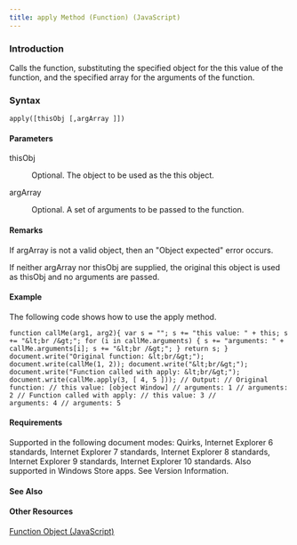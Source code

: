```yaml
---
title: apply Method (Function) (JavaScript)
---
```


### Introduction 

 Calls the function, substituting the specified object for the this value of the function, and the specified array for the arguments of the function.

### Syntax 

```
apply([thisObj [,argArray ]])
```

#### Parameters 

<div id="sectionSection0" class="section" name="collapseableSection" style="" expanded="true">
  <dl class="authored">
    <dt>
      <span class="parameter" sdata="paramReference" xmlns:util="util">thisObj</span>
    </dt>
    <dd>
      <p xmlns:util="util">
        Optional. The object to be used as the <span sdata="langKeyword" value="this"><span class="keyword">this</span></span> object.
      </p>
    </dd>
    <dt>
      <span class="parameter" sdata="paramReference" xmlns:util="util">argArray</span>
    </dt>
    <dd>
      <p xmlns:util="util">
        Optional. A set of arguments to be passed to the function.
      </p>
    </dd>
  </dl>
</div>

#### Remarks 

<div id="languageReferenceRemarksSection" class="section" name="collapseableSection" style="">
  <p xmlns:util="util">
    If <span class="parameter" sdata="paramReference">argArray</span> is not a valid object, then an "Object expected" error occurs.
  </p>
  <p xmlns:util="util">
    If neither <span class="parameter" sdata="paramReference">argArray</span> nor <span class="parameter" sdata="paramReference">thisObj</span> are supplied, the original <span sdata="langKeyword"
    value="this"><span class="keyword">this</span></span> object is used as <span class="parameter" sdata="paramReference">thisObj</span> and no arguments are passed.
  </p>
</div>

#### Example 

<p xmlns:util="util">
  The following code shows how to use the apply method.
</p>

```
function callMe(arg1, arg2){ var s = ""; s += "this value: " + this; s += "&lt;br /&gt;"; for (i in callMe.arguments) { s += "arguments: " + callMe.arguments[i]; s += "&lt;br /&gt;"; } return s; }
document.write("Original function: &lt;br/&gt;"); document.write(callMe(1, 2)); document.write("&lt;br/&gt;"); document.write("Function called with apply: &lt;br/&gt;");
document.write(callMe.apply(3, [ 4, 5 ])); // Output: // Original function: // this value: [object Window] // arguments: 1 // arguments: 2 // Function called with apply: // this value: 3 //
arguments: 4 // arguments: 5
```

#### Requirements 

<div id="requirementsTitleSection" class="section" name="collapseableSection" style="">
  <p xmlns:util="util"></p>
  <p>
    Supported in the following document modes: Quirks, Internet Explorer 6 standards, Internet Explorer 7 standards, Internet Explorer 8 standards, Internet Explorer 9 standards, Internet Explorer 10
    standards. Also supported in Windows Store apps. See Version Information.
  </p>
</div>

#### See Also 

<div id="seeAlsoSection" class="section" name="collapseableSection" style="">
  <h4 class="subHeading">
    Other Resources
  </h4>
  <div class="seeAlsoStyle">
    <span sdata="link" xmlns:util="util"><a href="d3834767-203c-475e-848c-95c423ba15b6.htm">Function Object (JavaScript)</a></span>
  </div>
</div>


